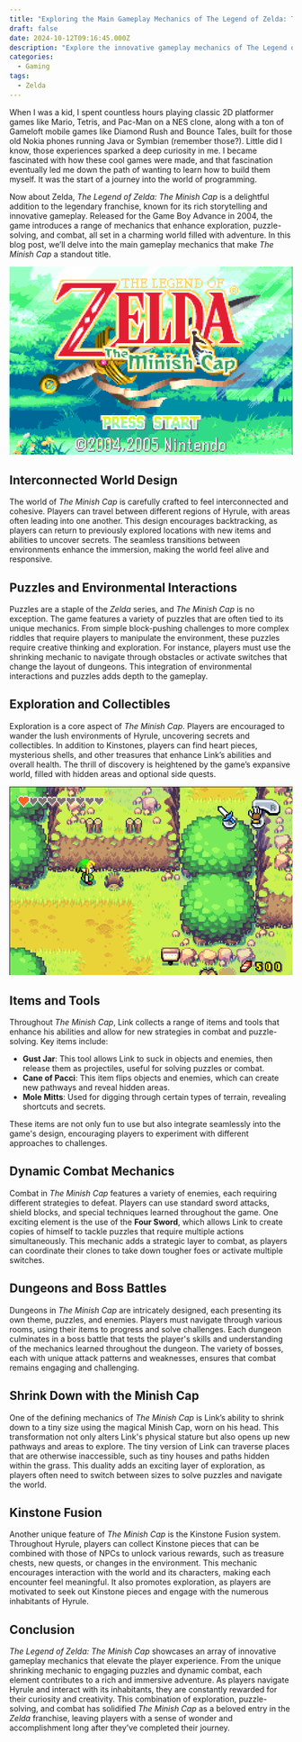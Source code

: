 ```yaml
---
title: "Exploring the Main Gameplay Mechanics of The Legend of Zelda: The Minish Cap"
draft: false
date: 2024-10-12T09:16:45.000Z
description: "Explore the innovative gameplay mechanics of The Legend of Zelda: The Minish Cap. Discover how the unique shrinking mechanic, Kinstone Fusion, engaging puzzles, and dynamic combat create an immersive adventure, enhancing exploration and interaction within the enchanting world of Hyrule."
categories:
  - Gaming
tags:
  - Zelda
---
```


When I was a kid, I spent countless hours playing classic 2D platformer games like Mario, Tetris, and Pac-Man on a NES clone, along with a ton of Gameloft mobile games like Diamond Rush and Bounce Tales, built for those old Nokia phones running Java or Symbian (remember those?). Little did I know, those experiences sparked a deep curiosity in me. I became fascinated with how these cool games were made, and that fascination eventually led me down the path of wanting to learn how to build them myself. It was the start of a journey into the world of programming.

Now about Zelda, _The Legend of Zelda: The Minish Cap_ is a delightful addition to the legendary franchise, known for its rich storytelling and innovative gameplay. Released for the Game Boy Advance in 2004, the game introduces a range of mechanics that enhance exploration, puzzle-solving, and combat, all set in a charming world filled with adventure. In this blog post, we’ll delve into the main gameplay mechanics that make _The Minish Cap_ a standout title.

![Initial Screen](initial-screen.png)

## Interconnected World Design

The world of _The Minish Cap_ is carefully crafted to feel interconnected and cohesive. Players can travel between different regions of Hyrule, with areas often leading into one another. This design encourages backtracking, as players can return to previously explored locations with new items and abilities to uncover secrets. The seamless transitions between environments enhance the immersion, making the world feel alive and responsive.

## Puzzles and Environmental Interactions

Puzzles are a staple of the _Zelda_ series, and _The Minish Cap_ is no exception. The game features a variety of puzzles that are often tied to its unique mechanics. From simple block-pushing challenges to more complex riddles that require players to manipulate the environment, these puzzles require creative thinking and exploration. For instance, players must use the shrinking mechanic to navigate through obstacles or activate switches that change the layout of dungeons. This integration of environmental interactions and puzzles adds depth to the gameplay.

## Exploration and Collectibles

Exploration is a core aspect of _The Minish Cap_. Players are encouraged to wander the lush environments of Hyrule, uncovering secrets and collectibles. In addition to Kinstones, players can find heart pieces, mysterious shells, and other treasures that enhance Link’s abilities and overall health. The thrill of discovery is heightened by the game’s expansive world, filled with hidden areas and optional side quests.

![Minish cap hole](minish-cap-hole.png)

## Items and Tools

Throughout _The Minish Cap_, Link collects a range of items and tools that enhance his abilities and allow for new strategies in combat and puzzle-solving. Key items include:

- **Gust Jar**: This tool allows Link to suck in objects and enemies, then release them as projectiles, useful for solving puzzles or combat.
- **Cane of Pacci**: This item flips objects and enemies, which can create new pathways and reveal hidden areas.
- **Mole Mitts**: Used for digging through certain types of terrain, revealing shortcuts and secrets.

These items are not only fun to use but also integrate seamlessly into the game's design, encouraging players to experiment with different approaches to challenges.

## Dynamic Combat Mechanics

Combat in _The Minish Cap_ features a variety of enemies, each requiring different strategies to defeat. Players can use standard sword attacks, shield blocks, and special techniques learned throughout the game. One exciting element is the use of the **Four Sword**, which allows Link to create copies of himself to tackle puzzles that require multiple actions simultaneously. This mechanic adds a strategic layer to combat, as players can coordinate their clones to take down tougher foes or activate multiple switches.

## Dungeons and Boss Battles

Dungeons in _The Minish Cap_ are intricately designed, each presenting its own theme, puzzles, and enemies. Players must navigate through various rooms, using their items to progress and solve challenges. Each dungeon culminates in a boss battle that tests the player's skills and understanding of the mechanics learned throughout the dungeon. The variety of bosses, each with unique attack patterns and weaknesses, ensures that combat remains engaging and challenging.

## Shrink Down with the Minish Cap

One of the defining mechanics of _The Minish Cap_ is Link’s ability to shrink down to a tiny size using the magical Minish Cap, worn on his head. This transformation not only alters Link's physical stature but also opens up new pathways and areas to explore. The tiny version of Link can traverse places that are otherwise inaccessible, such as tiny houses and paths hidden within the grass. This duality adds an exciting layer of exploration, as players often need to switch between sizes to solve puzzles and navigate the world.

## Kinstone Fusion

Another unique feature of _The Minish Cap_ is the Kinstone Fusion system. Throughout Hyrule, players can collect Kinstone pieces that can be combined with those of NPCs to unlock various rewards, such as treasure chests, new quests, or changes in the environment. This mechanic encourages interaction with the world and its characters, making each encounter feel meaningful. It also promotes exploration, as players are motivated to seek out Kinstone pieces and engage with the numerous inhabitants of Hyrule.

## Conclusion

_The Legend of Zelda: The Minish Cap_ showcases an array of innovative gameplay mechanics that elevate the player experience. From the unique shrinking mechanic to engaging puzzles and dynamic combat, each element contributes to a rich and immersive adventure. As players navigate Hyrule and interact with its inhabitants, they are constantly rewarded for their curiosity and creativity. This combination of exploration, puzzle-solving, and combat has solidified _The Minish Cap_ as a beloved entry in the _Zelda_ franchise, leaving players with a sense of wonder and accomplishment long after they’ve completed their journey.
